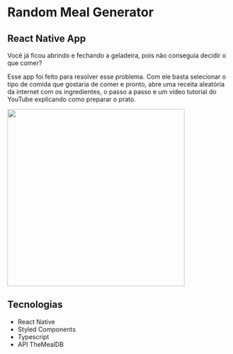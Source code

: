 # Random Meal Generator

## React Native App

Você já ficou abrindo e fechando a geladeira, pois não conseguia decidir o que comer?  

Esse app foi feito para resolver esse problema. Com ele basta selecionar o tipo de comida que gostaria de comer e pronto, abre uma receita aleatória da internet com os ingredientes, o passo a passo e um vídeo tutorial do YouTube explicando como preparar o prato.  

<img src="./github/RandomMealGenerator.gif" width="400" />

## Tecnologias

- React Native
- Styled Components
- Typescript
- API TheMealDB
